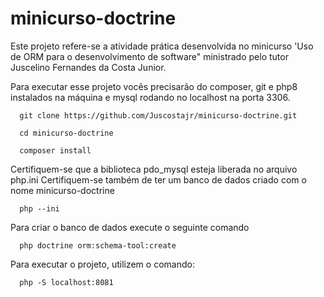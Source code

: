 # minicurso-doctrine

Este projeto refere-se a atividade prática desenvolvida no minicurso 'Uso de ORM para o desenvolvimento de software" ministrado pelo tutor Juscelino Fernandes da Costa Junior.

Para executar esse projeto vocês precisarão do composer, git e php8 instalados na máquina e mysql rodando no localhost na porta 3306.

```
  git clone https://github.com/Juscostajr/minicurso-doctrine.git
```

```
  cd minicurso-doctrine
``` 

```
  composer install
```
Certifiquem-se que a biblioteca pdo_mysql esteja liberada no arquivo php.ini
Certifiquem-se também de ter um banco de dados criado com o nome minicurso-doctrine

```
  php --ini
```
Para criar o banco de dados execute o seguinte comando
```
  php doctrine orm:schema-tool:create
```
Para executar o projeto, utilizem o comando:
```
  php -S localhost:8081
```
